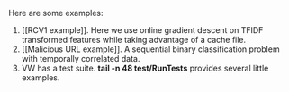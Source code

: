 Here are some examples:

<ol>
<li>[[RCV1 example]].  Here we use online gradient descent on TFIDF transformed features while taking advantage of a cache file.</li>
<li>[[Malicious URL example]].  A sequential binary classification problem with temporally correlated data.</li>
<li>VW has a test suite.  <strong>tail -n 48 test/RunTests</strong> provides several little examples.</li>
</ol>
